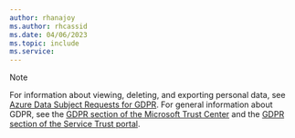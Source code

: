```yaml
---
author: rhanajoy
ms.author: rhcassid
ms.date: 04/06/2023
ms.topic: include
ms.service: 
---
```


> [!NOTE]
> For information about viewing, deleting, and exporting personal data, see [Azure Data Subject Requests for GDPR](/compliance/gdpr-dsr-azure). For general information about GDPR, see the [GDPR section of the Microsoft Trust Center](https://www.microsoft.com/trust-center/privacy/gdpr-overview) and the [GDPR section of the Service Trust portal](https://servicetrust.microsoft.com/ViewPage/GDPRGetStarted).